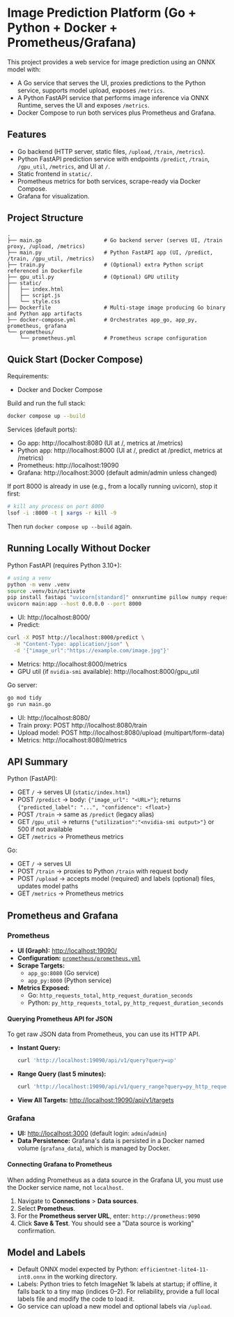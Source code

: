 # Image Prediction Platform (Go + Python + Docker + Prometheus/Grafana)

This project provides a web service for image prediction using an ONNX model with:
- A Go service that serves the UI, proxies predictions to the Python service, supports model upload, exposes `/metrics`.
- A Python FastAPI service that performs image inference via ONNX Runtime, serves the UI and exposes `/metrics`.
- Docker Compose to run both services plus Prometheus and Grafana.

## Features

- Go backend (HTTP server, static files, `/upload`, `/train`, `/metrics`).
- Python FastAPI prediction service with endpoints `/predict`, `/train`, `/gpu_util`, `/metrics`, and UI at `/`.
- Static frontend in `static/`.
- Prometheus metrics for both services, scrape-ready via Docker Compose.
- Grafana for visualization.

## Project Structure

```
.
├── main.go                    # Go backend server (serves UI, /train proxy, /upload, /metrics)
├── main.py                    # Python FastAPI app (UI, /predict, /train, /gpu_util, /metrics)
├── train.py                   # (Optional) extra Python script referenced in Dockerfile
├── gpu_util.py                # (Optional) GPU utility
├── static/
│   ├── index.html
│   ├── script.js
│   └── style.css
├── Dockerfile                 # Multi-stage image producing Go binary and Python app artifacts
├── docker-compose.yml         # Orchestrates app_go, app_py, prometheus, grafana
└── prometheus/
    └── prometheus.yml         # Prometheus scrape configuration
```

## Quick Start (Docker Compose)

Requirements:
- Docker and Docker Compose

Build and run the full stack:
```bash
docker compose up --build
```

Services (default ports):
- Go app: http://localhost:8080 (UI at /, metrics at /metrics)
- Python app: http://localhost:8000 (UI at /, predict at /predict, metrics at /metrics)
- Prometheus: http://localhost:19090
- Grafana: http://localhost:3000 (default admin/admin unless changed)

If port 8000 is already in use (e.g., from a locally running uvicorn), stop it first:
```bash
# kill any process on port 8000
lsof -i :8000 -t | xargs -r kill -9
```
Then run `docker compose up --build` again.

## Running Locally Without Docker

Python FastAPI (requires Python 3.10+):
```bash
# using a venv
python -m venv .venv
source .venv/bin/activate
pip install fastapi "uvicorn[standard]" onnxruntime pillow numpy requests pydantic prometheus-client
uvicorn main:app --host 0.0.0.0 --port 8000
```
- UI: http://localhost:8000/
- Predict:
```bash
curl -X POST http://localhost:8000/predict \
  -H "Content-Type: application/json" \
  -d '{"image_url":"https://example.com/image.jpg"}'
```
- Metrics: http://localhost:8000/metrics
- GPU util (if `nvidia-smi` available): http://localhost:8000/gpu_util

Go server:
```bash
go mod tidy
go run main.go
```
- UI: http://localhost:8080/
- Train proxy: POST http://localhost:8080/train
- Upload model: POST http://localhost:8080/upload (multipart/form-data)
- Metrics: http://localhost:8080/metrics

## API Summary

Python (FastAPI):
- GET `/` -> serves UI (`static/index.html`)
- POST `/predict` -> body: `{"image_url": "<URL>"}`; returns `{"predicted_label": "...", "confidence": <float>}`
- POST `/train` -> same as `/predict` (legacy alias)
- GET `/gpu_util` -> returns `{"utilization":"<nvidia-smi output>"}` or 500 if not available
- GET `/metrics` -> Prometheus metrics

Go:
- GET `/` -> serves UI
- POST `/train` -> proxies to Python `/train` with request body
- POST `/upload` -> accepts model (required) and labels (optional) files, updates model paths
- GET `/metrics` -> Prometheus metrics

## Prometheus and Grafana

### Prometheus

*   **UI (Graph):** [http://localhost:19090/](http://localhost:19090/)
*   **Configuration:** [`prometheus/prometheus.yml`](prometheus/prometheus.yml)
*   **Scrape Targets:**
    *   `app_go:8080` (Go service)
    *   `app_py:8000` (Python service)
*   **Metrics Exposed:**
    *   Go: `http_requests_total`, `http_request_duration_seconds`
    *   Python: `py_http_requests_total`, `py_http_request_duration_seconds`

#### Querying Prometheus API for JSON

To get raw JSON data from Prometheus, you can use its HTTP API.

*   **Instant Query:**
    ```bash
    curl 'http://localhost:19090/api/v1/query?query=up'
    ```
*   **Range Query (last 5 minutes):**
    ```bash
    curl 'http://localhost:19090/api/v1/query_range?query=py_http_requests_total&start=$(date -u -d "-5 min" +%FT%TZ)&end=$(date -u +%FT%TZ)&step=15s'
    ```
*   **View All Targets:** [http://localhost:19090/api/v1/targets](http://localhost:19090/api/v1/targets)

### Grafana

*   **UI:** [http://localhost:3000](http://localhost:3000) (default login: `admin`/`admin`)
*   **Data Persistence:** Grafana's data is persisted in a Docker named volume (`grafana_data`), which is managed by Docker.

#### Connecting Grafana to Prometheus

When adding Prometheus as a data source in the Grafana UI, you must use the Docker service name, not `localhost`.

1.  Navigate to **Connections** > **Data sources**.
2.  Select **Prometheus**.
3.  For the **Prometheus server URL**, enter: `http://prometheus:9090`
4.  Click **Save & Test**. You should see a "Data source is working" confirmation.

## Model and Labels

- Default ONNX model expected by Python: `efficientnet-lite4-11-int8.onnx` in the working directory.
- Labels: Python tries to fetch ImageNet 1k labels at startup; if offline, it falls back to a tiny map (indices 0–2). For reliability, provide a full local labels file and modify the code to load it.
- Go service can upload a new model and optional labels via `/upload`.

